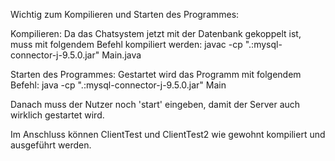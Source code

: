 Wichtig zum Kompilieren und Starten des Programmes:

Kompilieren: 
Da das Chatsystem jetzt mit der Datenbank gekoppelt ist, muss mit folgendem Befehl kompiliert werden: 
javac -cp ".:mysql-connector-j-9.5.0.jar" Main.java

Starten des Programmes: 
Gestartet wird das Programm mit folgendem Befehl: 
java -cp ".:mysql-connector-j-9.5.0.jar" Main

Danach muss der Nutzer noch 'start' eingeben, damit der Server auch wirklich gestartet wird.

Im Anschluss können ClientTest und ClientTest2 wie gewohnt kompiliert und ausgeführt werden. 
